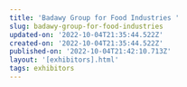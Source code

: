 ```yaml
---
title: 'Badawy Group for Food Industries '
slug: badawy-group-for-food-industries
updated-on: '2022-10-04T21:35:44.522Z'
created-on: '2022-10-04T21:35:44.522Z'
published-on: '2022-10-04T21:42:10.713Z'
layout: '[exhibitors].html'
tags: exhibitors
---
```



